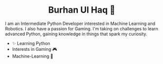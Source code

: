 <h1 align="center">Burhan Ul Haq 👋</h1>
I am an Intermediate Python Developer interested in Machine Learning and Robotics. I also have a passion for Gaming. I'm taking on challenges to learn advanced Python, gaining knowledge in things that spark my curiosity.


+ ✨ Learning Python
+ Interests in Gaming 🎮
+ Machine-Learning 🧠

